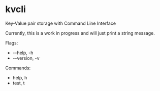 # kvcli

Key-Value pair storage with Command Line Interface

Currently, this is a work in progress and will just print a string message.

Flags:
* --help, -h
* --version, -v

Commands:
* help, h
* test, t

